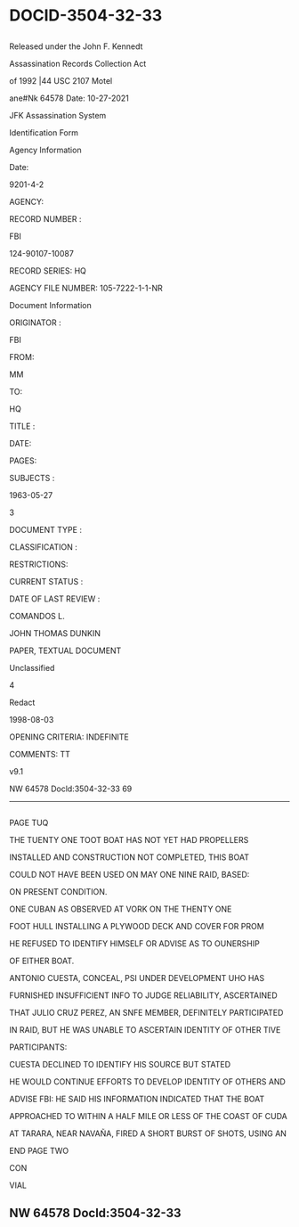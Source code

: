 # DOCID-3504-32-33

##
Released under the John F. Kennedt

Assassination Records Collection Act

of 1992 |44 USC 2107 Motel

ane#Nk 64578 Date: 10-27-2021

JFK Assassination System

Identification Form

Agency Information

Date:

9201-4-2

AGENCY:

RECORD NUMBER :

FBI

124-90107-10087

RECORD SERIES: HQ

AGENCY FILE NUMBER: 105-7222-1-1-NR

Document Information

ORIGINATOR :

FBI

FROM:

MM

TO:

HQ

TITLE :

DATE:

PAGES:

SUBJECTS :

1963-05-27

3

DOCUMENT TYPE :

CLASSIFICATION :

RESTRICTIONS:

CURRENT STATUS :

DATE OF LAST REVIEW :

COMANDOS L.

JOHN THOMAS DUNKIN

PAPER, TEXTUAL DOCUMENT

Unclassified

4

Redact

1998-08-03

OPENING CRITERIA: INDEFINITE

COMMENTS: TT

v9.1

NW 64578 Docld:3504-32-33
69

---

##
PAGE TUQ

THE TUENTY ONE TOOT BOAT HAS NOT YET HAD PROPELLERS

INSTALLED AND CONSTRUCTION NOT COMPLETED, THIS BOAT

COULD NOT HAVE BEEN USED ON MAY ONE NINE RAID, BASED:

ON PRESENT CONDITION.

ONE CUBAN AS OBSERVED AT VORK ON THE THENTY ONE

FOOT HULL INSTALLING A PLYWOOD DECK AND COVER FOR PROM

HE REFUSED TO IDENTIFY HIMSELF OR ADVISE AS TO OUNERSHIP

OF EITHER BOAT.

ANTONIO CUESTA, CONCEAL, PSI UNDER DEVELOPMENT UHO HAS

FURNISHED INSUFFICIENT INFO TO JUDGE RELIABILITY, ASCERTAINED

THAT JULIO CRUZ PEREZ, AN SNFE MEMBER, DEFINITELY PARTICIPATED

IN RAID, BUT HE WAS UNABLE TO ASCERTAIN IDENTITY OF OTHER TIVE

PARTICIPANTS:

CUESTA DECLINED TO IDENTIFY HIS SOURCE BUT STATED

HE WOULD CONTINUE EFFORTS TO DEVELOP IDENTITY OF OTHERS AND

ADVISE FBI: HE SAID HIS INFORMATION INDICATED THAT THE BOAT

APPROACHED TO WITHIN A HALF MILE OR LESS OF THE COAST OF CUDA

AT TARARA, NEAR NAVAÑA, FIRED A SHORT BURST OF SHOTS, USING AN

END PAGE TWO

CON

VIAL

NW 64578 Docld:3504-32-33
---

